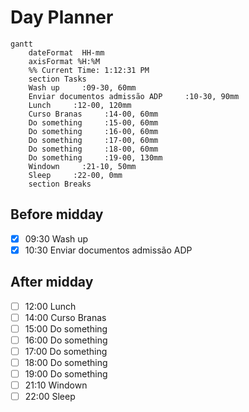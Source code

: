 # Day Planner
```mermaid
gantt
    dateFormat  HH-mm
    axisFormat %H:%M
    %% Current Time: 1:12:31 PM
    section Tasks
    Wash up     :09-30, 60mm
    Enviar documentos admissão ADP     :10-30, 90mm
    Lunch     :12-00, 120mm
    Curso Branas     :14-00, 60mm
    Do something     :15-00, 60mm
    Do something     :16-00, 60mm
    Do something     :17-00, 60mm
    Do something     :18-00, 60mm
    Do something     :19-00, 130mm
    Windown     :21-10, 50mm
    Sleep     :22-00, 0mm
    section Breaks

```

## Before midday
- [x] 09:30 Wash up
- [x] 10:30 Enviar documentos admissão ADP

## After midday
- [ ] 12:00 Lunch
- [ ] 14:00 Curso Branas
- [ ] 15:00 Do something
- [ ] 16:00 Do something
- [ ] 17:00 Do something
- [ ] 18:00 Do something
- [ ] 19:00 Do something
- [ ] 21:10 Windown
- [ ] 22:00 Sleep